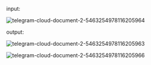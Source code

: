 input:

![telegram-cloud-document-2-5463254978116205964](https://github.com/chepugash/robotics-2023/assets/90271115/8332368d-b084-47ac-80a7-a3409feea6aa)


output:

![telegram-cloud-document-2-5463254978116205963](https://github.com/chepugash/robotics-2023/assets/90271115/27eb7f29-7fdd-497d-addc-d3eed5bc04d9)

![telegram-cloud-document-2-5463254978116205966](https://github.com/chepugash/robotics-2023/assets/90271115/7c54b5f6-5a9d-4bac-aa36-9fdffa4aae24)

